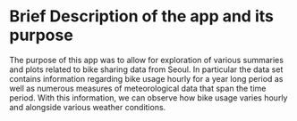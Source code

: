 # Brief Description of the app and its purpose

The purpose of this app was to allow for exploration of various summaries and plots related to bike sharing data from Seoul. In particular the data set contains information regarding bike usage hourly for a year long period as well as numerous measures of meteorological data that span the time period. With this information, we can observe how bike usage varies hourly and alongside various weather conditions.
